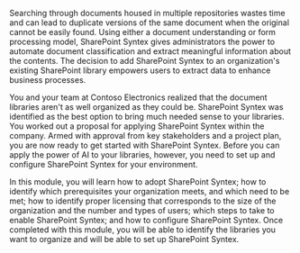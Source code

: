 Searching through documents housed in multiple repositories wastes time and can lead to duplicate versions of the same document when the original cannot be easily found. Using either a document understanding or form processing model, SharePoint Syntex gives administrators the power to automate document classification and extract meaningful information about the contents. The decision to add SharePoint Syntex to an organization's existing SharePoint library empowers users to extract data to enhance business processes.

You and your team at Contoso Electronics realized that the document libraries aren't as well organized as they could be. SharePoint Syntex was identified as the best option to bring much needed sense to your libraries. You worked out a proposal for applying SharePoint Syntex within the company. Armed with approval from key stakeholders and a project plan, you are now ready to get started with SharePoint Syntex. Before you can apply the power of AI to your libraries, however, you need to set up and configure SharePoint Syntex for your environment.  

In this module, you will learn how to adopt SharePoint Syntex; how to identify which prerequisites your organization meets, and which need to be met; how to identify proper licensing that corresponds to the size of the organization and the number and types of users; which steps to take to enable SharePoint Syntex; and how to configure SharePoint Syntex. Once completed with this module, you will be able to identify the libraries you want to organize and will be able to set up SharePoint Syntex.
